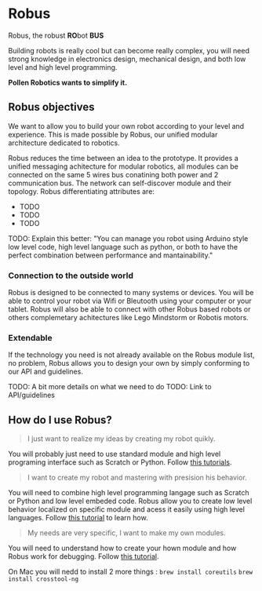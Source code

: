 # Robus
Robus, the robust **RO**bot **BUS**

Building robots is really cool but can become really complex, you will need strong knowledge in electronics design, mechanical design, and both low level and high level programming.

**Pollen Robotics wants to simplify it.**

## Robus objectives

We want to allow you to build your own robot according to your level and experience. This is made possible by Robus, our unified modular architecture dedicated to robotics.

Robus reduces the time between an idea to the prototype. It provides a unified messaging achitecture for modular robotics, all modules can be connected on the same 5 wires bus conatining both power and 2 communication bus. The network can self-discover module and their topology. Robus differentiating attributes are:
- TODO
- TODO
- TODO

TODO: Explain this better: "You can manage you robot using Arduino style low level code, high level language such as python, or both to have the perfect combination between performance and mantainability."

### Connection to the outside world

Robus is designed to be connected to many systems or devices. You will be able to control your robot via Wifi or Bleutooth using your computer or your tablet. Robus will also be able to connect with other Robus based robots or others complemetary achitectures like Lego Mindstorm or Robotis motors.

### Extendable

If the technology you need is not already available on the Robus module list, no problem, Robus allows you to design your own by simply conforming to our API and guidelines. 

TODO: A bit more details on what we need to do
TODO: Link to API/guidelines

## How do I use Robus?

> I just want to realize my ideas by creating my robot quikly.

You will probably just need to use standard module and high level programing interface such as Scratch or Python.
Follow [this tutorials](extra/doc/beginers.md).

> I want to create my robot and mastering with presision his behavior.

You will need to combine high level programming langage such as Scratch or Python and low level embeded code.
Robus allow you to create low level behavior localized on specific module and acess it easily using high level languages.
Follow [this tutorial](extra/doc/experimented.md) to learn how.

> My needs are very specific, I want to make my own modules.

You will need to understand how to create your hown module and how Robus work for debugging.
Follow [this tutorial](extra/doc/developers.md).



On Mac you will nedd to install 2 more things : 
`brew install coreutils`
`brew install crosstool-ng`
